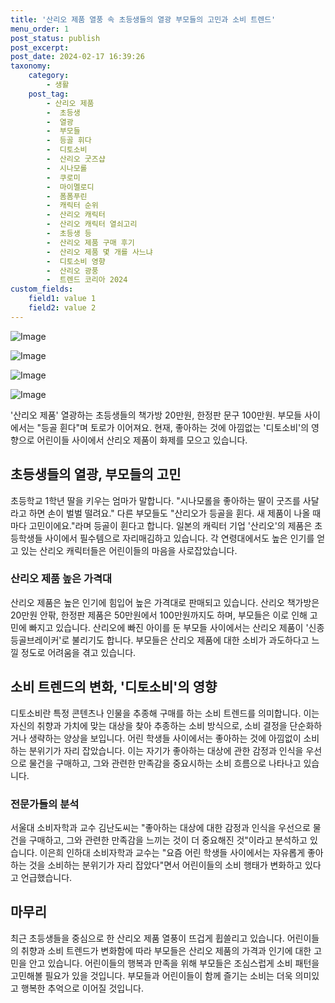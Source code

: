 ```yaml
---
title: '산리오 제품 열풍 속 초등생들의 열광 부모들의 고민과 소비 트렌드'
menu_order: 1
post_status: publish
post_excerpt: 
post_date: 2024-02-17 16:39:26
taxonomy:
    category:
        - 생활
    post_tag:
        - 산리오 제품
        -  초등생
        -  열광
        -  부모들
        -  등골 휘다
        -  디토소비
        -  산리오 굿즈샵
        -  시나모롤
        -  쿠로미
        -  마이멜로디
        -  폼폼푸린
        -  캐릭터 순위
        -  산리오 캐릭터
        -  산리오 캐릭터 열쇠고리
        -  초등생 등
        -  산리오 제품 구매 후기
        -  산리오 제품 몇 개를 사느냐
        -  디토소비 영향
        -  산리오 광풍
        -  트렌드 코리아 2024
custom_fields:
    field1: value 1
    field2: value 2
---
```


![Image](https://imgnews.pstatic.net/image/015/2024/02/11/0004947221_001_20240211182501025.jpg?type=w647)

![Image](https://imgnews.pstatic.net/image/015/2024/02/11/0004947221_002_20240211182501066.jpg?type=w647)

![Image](https://imgnews.pstatic.net/image/015/2024/02/11/0004947221_003_20240211182501102.jpg?type=w647)

![Image](https://imgnews.pstatic.net/image/015/2024/02/11/0004947221_004_20240211182501141.jpg?type=w647)

'산리오 제품' 열광하는 초등생들의 책가방 20만원, 한정판 문구 100만원. 부모들 사이에서는 "등골 휜다"며 토로가 이어져요. 현재, 좋아하는 것에 아낌없는 '디토소비'의 영향으로 어린이들 사이에서 산리오 제품이 화제를 모으고 있습니다.
## 초등생들의 열광, 부모들의 고민
초등학교 1학년 딸을 키우는 엄마가 말합니다. "시나모롤을 좋아하는 딸이 굿즈를 사달라고 하면 손이 벌벌 떨려요." 다른 부모들도 "산리오가 등골을 휜다. 새 제품이 나올 때마다 고민이에요."라며 등골이 휜다고 합니다.
일본의 캐릭터 기업 '산리오'의 제품은 초등학생들 사이에서 필수템으로 자리매김하고 있습니다. 각 연령대에서도 높은 인기를 얻고 있는 산리오 캐릭터들은 어린이들의 마음을 사로잡았습니다.
### 산리오 제품 높은 가격대
산리오 제품은 높은 인기에 힘입어 높은 가격대로 판매되고 있습니다. 산리오 책가방은 20만원 안팎, 한정판 제품은 50만원에서 100만원까지도 하며, 부모들은 이로 인해 고민에 빠지고 있습니다.
산리오에 빠진 아이를 둔 부모들 사이에서는 산리오 제품이 '신종 등골브레이커'로 불리기도 합니다. 부모들은 산리오 제품에 대한 소비가 과도하다고 느낄 정도로 어려움을 겪고 있습니다.
## 소비 트렌드의 변화, '디토소비'의 영향
디토소비란 특정 콘텐츠나 인물을 추종해 구매를 하는 소비 트렌드를 의미합니다. 이는 자신의 취향과 가치에 맞는 대상을 찾아 추종하는 소비 방식으로, 소비 결정을 단순화하거나 생략하는 양상을 보입니다.
어린 학생들 사이에서는 좋아하는 것에 아낌없이 소비하는 분위기가 자리 잡았습니다. 이는 자기가 좋아하는 대상에 관한 감정과 인식을 우선으로 물건을 구매하고, 그와 관련한 만족감을 중요시하는 소비 흐름으로 나타나고 있습니다.
### 전문가들의 분석
서울대 소비자학과 교수 김난도씨는 "좋아하는 대상에 대한 감정과 인식을 우선으로 물건을 구매하고, 그와 관련한 만족감을 느끼는 것이 더 중요해진 것"이라고 분석하고 있습니다.
이은희 인하대 소비자학과 교수는 "요즘 어린 학생들 사이에서는 자유롭게 좋아하는 것을 소비하는 분위기가 자리 잡았다"면서 어린이들의 소비 행태가 변화하고 있다고 언급했습니다.
## 마무리
최근 초등생들을 중심으로 한 산리오 제품 열풍이 뜨겁게 휩쓸리고 있습니다. 어린이들의 취향과 소비 트렌드가 변화함에 따라 부모들은 산리오 제품의 가격과 인기에 대한 고민을 안고 있습니다. 어린이들의 행복과 만족을 위해 부모들은 조심스럽게 소비 패턴을 고민해볼 필요가 있을 것입니다. 부모들과 어린이들이 함께 즐기는 소비는 더욱 의미있고 행복한 추억으로 이어질 것입니다.

